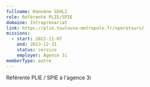 ```yaml
---
fullname: Hannène SEHLI
role: Référente PLIE/SPIE
domaine: Intraprenariat
link: https://plie.toulouse-metropole.fr/operateurs/
missions:
  - start: 2022-11-07
    end: 2023-12-31
    status: service
    employer: Agence 3i
memberType: autre
---
```


Référente PLIE / SPIE à l'agence 3i
